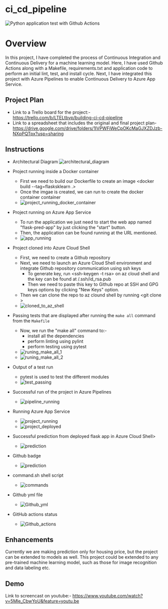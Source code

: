 # ci_cd_pipeline

![Python application test with Github Actions](https://github.com/raushan1/damo/workflows/Python%20application%20test%20with%20Github%20Actions/badge.svg)


# Overview

In this project, I have completed the process of Continuous Integration and Continuous Delivery for a machine learning model. 
Here, I have used Github Actions along with a Makefile, requirements.txt and application code to perform an initial lint, test, and install cycle. 
Next, I have integrated this project with Azure Pipelines to enable Continuous Delivery to Azure App Service.
## Project Plan

* Link to a Trello board for the project:- https://trello.com/b/LTELtbvp/building-ci-cd-pipeline
* Link to a spreadsheet that includes the original and final project plan- https://drive.google.com/drive/folders/1lVPWFiWeCpOKcMaGJXZDJzb-NXpPQTpx?usp=sharing

## Instructions


* Architectural Diagram 
![architectural_diagram](screenshots/1_architectural_diagram.PNG)


* Project running inside a Docker container
	- First we need to build our Dockerfile to create an image <docker build --tag=flasksklearn .>
	- Once the imgae is created, we can run to create the docker container container <docker run flasksklearn>
	- ![project_running_docker_container](screenshots/2_app_running_docker_container.PNG)


* Project running on Azure App Service
	- To run the application we just need to start the web app named "flask-pred-app" by just clicking the "start" button.
	- Then, the application can be found running at the URL mentioned.
	- ![app_running](screenshots/3_app_running_azure.PNG)


* Project cloned into Azure Cloud Shell
	- First, we need to create a Github repository
	- Next, we need to launch an Azure Cloud Shell environment and integrate Github repository communication using ssh keys
		- To generate key, run <ssh-keygen -t rsa> on az cloud shell and the key can be found at /.ssh/id_rsa.pub
		- Then we need to paste this key to Github repo at SSH and GPG keys options by clicking "New Keys" option.
	- Then we can clone the repo to az clound shell by running <git clone <clone with ssh link for the repo>>
	- ![cloned_to_az_shell](screenshots/4_git_clone.PNG)

* Passing tests that are displayed after running the `make all` command from the `Makefile`
	- Now, we run the "make all" command to:-
		- install all the dependencies
		- perform linting using pylint
		- perform testing using pytest
	- ![runing_make_all_1](screenshots/5_make_all_1.PNG)
	- ![runing_make_all_2](screenshots/6_make_all_2.PNG)

* Output of a test run
	- pytest is used to test the different modules
	- ![test_passing](screenshots/7_test_passing.PNG)


* Successful run of the project in Azure Pipelines
	- ![pipeline_running](screenshots/8_pipeline_running.PNG)


* Running Azure App Service
	- ![project_running](screenshots/3_project_running.PNG)
	- ![project_deployed](screenshots/14_deployed.PNG)


* Successful prediction from deployed flask app in Azure Cloud Shell> 
	- ![prediction](screenshots/9_prediction.PNG)
	
* Github badge
	- ![prediction](screenshots/10_github_badge.PNG)

* command.sh shell script
	- ![commands](screenshots/11_commands.PNG)
	
* Github yml file
	- ![Github_yml](screenshots/12_github_yml.PNG)
	
* GitHub actions status
	- ![Github_actions](screenshots/13_github_actions.PNG)




## Enhancements

Currently we are making prediction only for housing price, but the project can be extended to models as well.
This project could be extended to any pre-trained machine learning model, such as those for image recognition and data labeling etc.

## Demo 
Link to screencast on youtube:-
https://www.youtube.com/watch?v=5Mle_CbwYoU&feature=youtu.be


